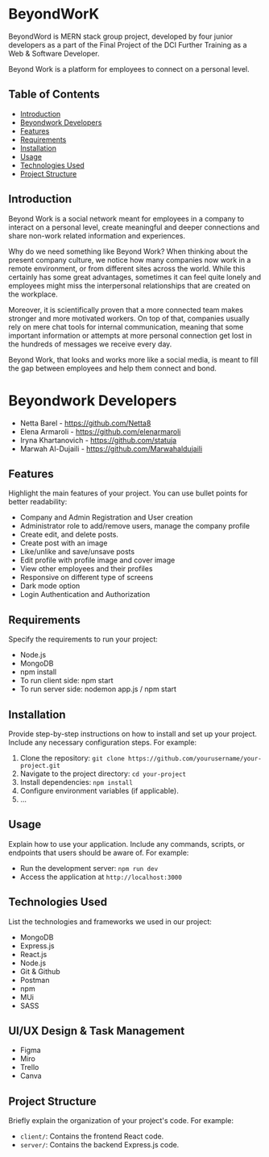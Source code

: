 # BeyondWorK 

BeyondWord is MERN stack group project, developed by four junior developers as a part of the Final Project of the DCI Further Training as a Web & Software Developer. 

Beyond Work is a platform for employees to connect on a personal level.

## Table of Contents

- [Introduction](#introduction)
- [Beyondwork Developers](#beyondwork-developers)
- [Features](#features)
- [Requirements](#requirements)
- [Installation](#installation)
- [Usage](#usage)
- [Technologies Used](#technologies-used)
- [Project Structure](#project-structure)


## Introduction

Beyond Work is a social network meant for employees in a company to interact on a personal level, create meaningful and deeper connections and share non-work related information and experiences.

Why do we need something like Beyond Work?
When thinking about the present company culture, we notice how many companies now work in a remote environment, or from different sites across the world. While this certainly has some great advantages, sometimes it can feel quite lonely and employees might miss the interpersonal relationships that are created on the workplace.

Moreover, it is scientifically proven that a more connected team makes stronger and more motivated workers.
On top of that, companies usually rely on mere chat tools for internal communication, meaning that some important information or attempts at more personal connection get lost in the hundreds of messages we receive every day.

Beyond Work, that looks and works more like a social media, is meant to fill the gap between employees and help them connect and bond.

# Beyondwork Developers
- Netta Barel - https://github.com/Netta8
- Elena Armaroli - https://github.com/elenarmaroli
- Iryna Khartanovich - https://github.com/statuja
- Marwah Al-Dujaili - https://github.com/Marwahaldujaili

## Features

Highlight the main features of your project. You can use bullet points for better readability:

- Company and Admin Registration and User creation
- Administrator role to add/remove users, manage the company profile
- Create edit, and delete posts.
- Create post with an image
- Like/unlike and save/unsave posts
- Edit profile with profile image and cover image
- View other employees and their profiles
- Responsive on different type of screens 
- Dark mode option
- Login Authentication and Authorization 


## Requirements

Specify the requirements to run your project:

- Node.js
- MongoDB
- npm install
- To run client side: npm start
- To run server side: nodemon app.js / npm start

## Installation

Provide step-by-step instructions on how to install and set up your project. Include any necessary configuration steps. For example:

1. Clone the repository: `git clone https://github.com/yourusername/your-project.git`
2. Navigate to the project directory: `cd your-project`
3. Install dependencies: `npm install`
4. Configure environment variables (if applicable).
5. ...

## Usage

Explain how to use your application. Include any commands, scripts, or endpoints that users should be aware of. For example:

- Run the development server: `npm run dev`
- Access the application at `http://localhost:3000`

## Technologies Used

List the technologies and frameworks we used in our project:

- MongoDB
- Express.js
- React.js
- Node.js
- Git & Github
- Postman
- npm 
- MUi
- SASS

## UI/UX Design & Task Management

- Figma
- Miro
- Trello
- Canva

## Project Structure

Briefly explain the organization of your project's code. For example:

- `client/`: Contains the frontend React code.
- `server/`: Contains the backend Express.js code.




